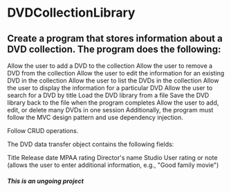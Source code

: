 # DVDCollectionLibrary

## Create a program that stores information about a DVD collection. The program does the following:

Allow the user to add a DVD to the collection
Allow the user to remove a DVD from the collection
Allow the user to edit the information for an existing DVD in the collection
Allow the user to list the DVDs in the collection
Allow the user to display the information for a particular DVD
Allow the user to search for a DVD by title
Load the DVD library from a file
Save the DVD library back to the file when the program completes
Allow the user to add, edit, or delete many DVDs in one session
Additionally, the program must follow the MVC design pattern and use dependency injection.

Follow CRUD operations.

The DVD data transfer object contains the following fields:

Title
Release date
MPAA rating
Director's name
Studio
User rating or note (allows the user to enter additional information, e.g., "Good family movie")

###### **This is an ungoing project**
